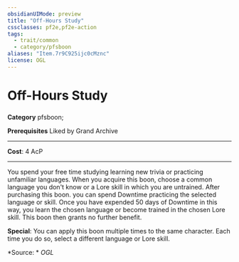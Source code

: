 ```yaml
---
obsidianUIMode: preview
title: "Off-Hours Study"
cssclasses: pf2e,pf2e-action
tags:
  - trait/common
  - category/pfsboon
aliases: "Item.7r9C925ijc0cMznc"
license: OGL
---
```

# Off-Hours Study

### 

**Category** pfsboon; 



**Prerequisites** Liked by Grand Archive
* * *
**Cost**: 4 AcP

* * *

You spend your free time studying learning new trivia or practicing unfamiliar languages. When you acquire this boon, choose a common language you don't know or a Lore skill in which you are untrained. After purchasing this boon. you can spend Downtime practicing the selected language or skill. Once you have expended 50 days of Downtime in this way, you learn the chosen language or become trained in the chosen Lore skill. This boon then grants no further benefit.

**Special**: You can apply this boon multiple times to the same character. Each time you do so, select a different language or Lore skill.

*Source: *
*OGL*